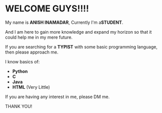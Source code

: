 <!DOCTYPE html>
<html lang="en">
<body>
    <div class="container">
        <h1>WELCOME GUYS!!!!</h1>
        <p>My name is <strong>ANISH INAMADAR</strong>, Currently I'm a<strong>STUDENT</strong>.</p>
        <p>And I am here to gain more knowledge and expand my horizon so that it could help me in my mere future.</p>
        <p>If you are searching for a <strong>TYPIST</strong> with some basic programming language, then please approach me.</p>
        <p>I know basics of:</p>
        <ul>
            <li><strong>Python</strong></li>
            <li><strong>C</strong></li>
            <li><strong>Java</strong></li>
            <li><strong>HTML</strong> (Very Little)</li>
        </ul>
        <p class="contact">If you are having any interest in me, please DM me.</p>
        <p class="footer">THANK YOU!</p>
    </div>

</body>
</html>
